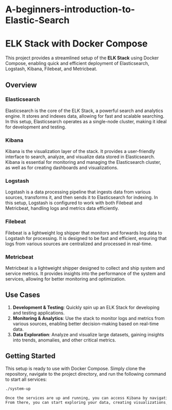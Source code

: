 # A-beginners-introduction-to-Elastic-Search

# **ELK Stack with Docker Compose**

This project provides a streamlined setup of the **ELK Stack** using Docker Compose, enabling quick and efficient deployment of Elasticsearch, Logstash, Kibana, Filebeat, and Metricbeat.

## **Overview**

### **Elasticsearch**
Elasticsearch is the core of the ELK Stack, a powerful search and analytics engine. It stores and indexes data, allowing for fast and scalable searching. In this setup, Elasticsearch operates as a single-node cluster, making it ideal for development and testing.

### **Kibana**
Kibana is the visualization layer of the stack. It provides a user-friendly interface to search, analyze, and visualize data stored in Elasticsearch. Kibana is essential for monitoring and managing the Elasticsearch cluster, as well as for creating dashboards and visualizations.

### **Logstash**
Logstash is a data processing pipeline that ingests data from various sources, transforms it, and then sends it to Elasticsearch for indexing. In this setup, Logstash is configured to work with both Filebeat and Metricbeat, handling logs and metrics data efficiently.

### **Filebeat**
Filebeat is a lightweight log shipper that monitors and forwards log data to Logstash for processing. It is designed to be fast and efficient, ensuring that logs from various sources are centralized and processed in real-time.

### **Metricbeat**
Metricbeat is a lightweight shipper designed to collect and ship system and service metrics. It provides insights into the performance of the system and services, allowing for better monitoring and optimization.

## **Use Cases**

1. **Development & Testing**: Quickly spin up an ELK Stack for developing and testing applications.
2. **Monitoring & Analytics**: Use the stack to monitor logs and metrics from various sources, enabling better decision-making based on real-time data.
3. **Data Exploration**: Analyze and visualize large datasets, gaining insights into trends, anomalies, and other critical metrics.

## **Getting Started**

This setup is ready to use with Docker Compose. Simply clone the repository, navigate to the project directory, and run the following command to start all services:

```bash
./system-up

Once the services are up and running, you can access Kibana by navigating to http://localhost:5601 in your web browser.
From there, you can start exploring your data, creating visualizations, and monitoring the health of your Elasticsearch cluster.
